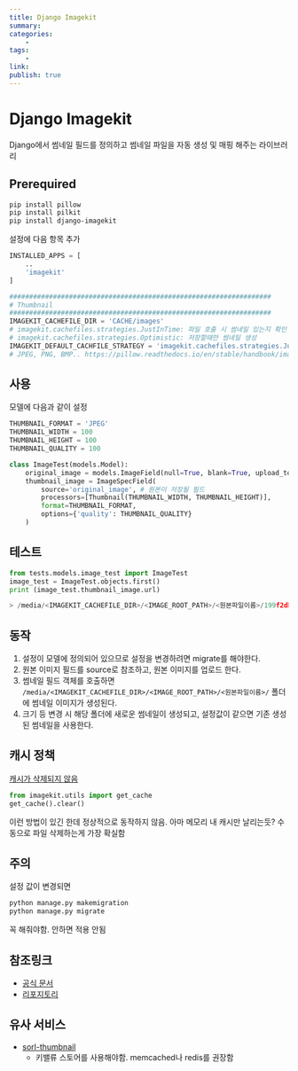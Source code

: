 ```yaml
---
title: Django Imagekit
summary: 
categories:
    - 
tags:
    - 
link: 
publish: true
---
```


# Django Imagekit

Django에서 썸네일 필드를 정의하고 썸네일 파일을 자동 생성 및 매핑 해주는 라이브러리

## Prerequired

```bash
pip install pillow
pip install pilkit
pip install django-imagekit
```

설정에 다음 항목 추가

```python
INSTALLED_APPS = [
    ..
    'imagekit'
]

##################################################################
# Thumbnail
##################################################################
IMAGEKIT_CACHEFILE_DIR = 'CACHE/images'
# imagekit.cachefiles.strategies.JustInTime: 파일 호출 시 썸네일 있는지 확인
# imagekit.cachefiles.strategies.Optimistic: 저장할때만 썸네일 생성
IMAGEKIT_DEFAULT_CACHFILE_STRATEGY = 'imagekit.cachefiles.strategies.JustInTime'
# JPEG, PNG, BMP.. https://pillow.readthedocs.io/en/stable/handbook/image-file-formats.html
```

## 사용

모델에 다음과 같이 설정

```python
THUMBNAIL_FORMAT = 'JPEG'
THUMBNAIL_WIDTH = 100
THUMBNAIL_HEIGHT = 100
THUMBNAIL_QUALITY = 100

class ImageTest(models.Model):
    original_image = models.ImageField(null=True, blank=True, upload_to=IMAGE_ROOT_PATH)
    thumbnail_image = ImageSpecField(
        source='original_image', # 원본이 저장될 필드
        processors=[Thumbnail(THUMBNAIL_WIDTH, THUMBNAIL_HEIGHT)],
        format=THUMBNAIL_FORMAT,
        options={'quality': THUMBNAIL_QUALITY}
    )
```

## 테스트

```python
from tests.models.image_test import ImageTest
image_test = ImageTest.objects.first()
print (image_test.thumbnail_image.url)

> /media/<IMAGEKIT_CACHEFILE_DIR>/<IMAGE_ROOT_PATH>/<원본파일이름>/199f2db624c51c3445c5b3f0356fc000.jpg
```

## 동작

1. 설정이 모델에 정의되어 있으므로 설정을 변경하려면 migrate를 해야한다.
2. 원본 이미지 필드를 source로 참조하고, 원본 이미지를 업로드 한다.
3. 썸네일 필드 객체를 호출하면 `/media/<IMAGEKIT_CACHEFILE_DIR>/<IMAGE_ROOT_PATH>/<원본파일이름>/` 폴더에 썸네일 이미지가 생성된다.
4. 크기 등 변경 시 해당 폴더에 새로운 썸네일이 생성되고, 설정값이 같으면 기존 생성된 썸네일을 사용한다.

## 캐시 정책

[캐시가 삭제되지 않음](https://github.com/matthewwithanm/django-imagekit/issues/229)

```python
from imagekit.utils import get_cache
get_cache().clear()
```

이런 방법이 있긴 한데 정상적으로 동작하지 않음. 아마 메모리 내 캐시만 날리는듯?
수동으로 파일 삭제하는게 가장 확실함

## 주의

설정 값이 변경되면

```bash
python manage.py makemigration
python manage.py migrate
```

꼭 해줘야함. 안하면 적용 안됨

## 참조링크

- [공식 문서](https://django-imagekit.readthedocs.io/en/latest/)
- [리포지토리](https://github.com/matthewwithanm/django-imagekit)

## 유사 서비스

- [sorl-thumbnail](https://github.com/jazzband/sorl-thumbnail)
  - 키밸류 스토어를 사용해야함. memcached나 redis를 권장함
